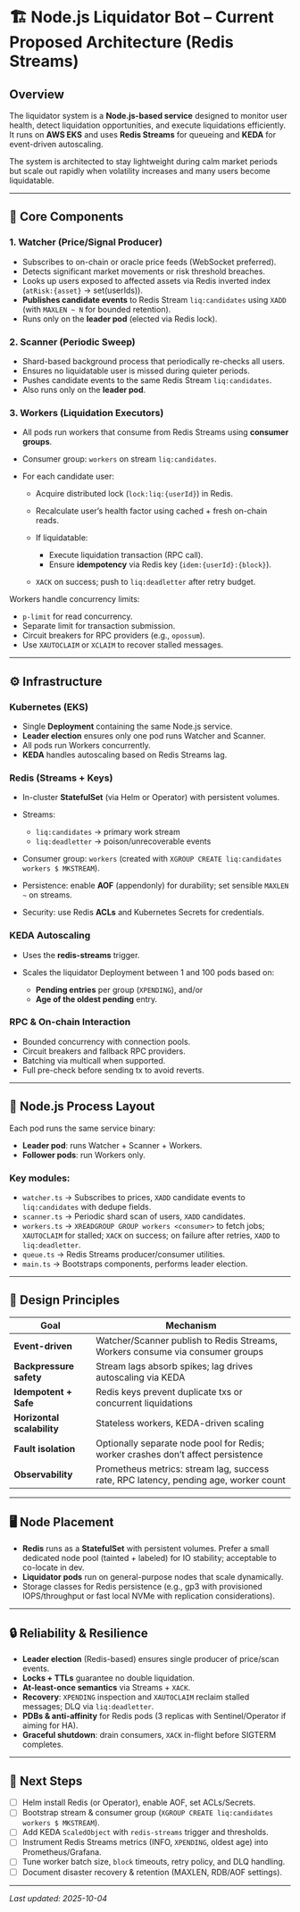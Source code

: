 # 🏗️ Node.js Liquidator Bot – Current Proposed Architecture (Redis Streams)

## Overview

The liquidator system is a **Node.js-based service** designed to monitor user health, detect liquidation opportunities, and execute liquidations efficiently. It runs on **AWS EKS** and uses **Redis Streams** for queueing and **KEDA** for event-driven autoscaling.

The system is architected to stay lightweight during calm market periods but scale out rapidly when volatility increases and many users become liquidatable.

---

## 🧱 Core Components

### 1. **Watcher (Price/Signal Producer)**

* Subscribes to on-chain or oracle price feeds (WebSocket preferred).
* Detects significant market movements or risk threshold breaches.
* Looks up users exposed to affected assets via Redis inverted index (`atRisk:{asset}` → set(userIds)).
* **Publishes candidate events** to Redis Stream `liq:candidates` using `XADD` (with `MAXLEN ~ N` for bounded retention).
* Runs only on the **leader pod** (elected via Redis lock).

### 2. **Scanner (Periodic Sweep)**

* Shard-based background process that periodically re-checks all users.
* Ensures no liquidatable user is missed during quieter periods.
* Pushes candidate events to the same Redis Stream `liq:candidates`.
* Also runs only on the **leader pod**.

### 3. **Workers (Liquidation Executors)**

* All pods run workers that consume from Redis Streams using **consumer groups**.
* Consumer group: `workers` on stream `liq:candidates`.
* For each candidate user:

  * Acquire distributed lock (`lock:liq:{userId}`) in Redis.
  * Recalculate user’s health factor using cached + fresh on-chain reads.
  * If liquidatable:

    * Execute liquidation transaction (RPC call).
    * Ensure **idempotency** via Redis key (`idem:{userId}:{block}`).
  * `XACK` on success; push to `liq:deadletter` after retry budget.

Workers handle concurrency limits:

* `p-limit` for read concurrency.
* Separate limit for transaction submission.
* Circuit breakers for RPC providers (e.g., `opossum`).
* Use `XAUTOCLAIM` or `XCLAIM` to recover stalled messages.

---

## ⚙️ Infrastructure

### **Kubernetes (EKS)**

* Single **Deployment** containing the same Node.js service.
* **Leader election** ensures only one pod runs Watcher and Scanner.
* All pods run Workers concurrently.
* **KEDA** handles autoscaling based on Redis Streams lag.

### **Redis (Streams + Keys)**

* In-cluster **StatefulSet** (via Helm or Operator) with persistent volumes.
* Streams:

  * `liq:candidates` → primary work stream
  * `liq:deadletter` → poison/unrecoverable events
* Consumer group: `workers` (created with `XGROUP CREATE liq:candidates workers $ MKSTREAM`).
* Persistence: enable **AOF** (appendonly) for durability; set sensible `MAXLEN ~` on streams.
* Security: use Redis **ACLs** and Kubernetes Secrets for credentials.

### **KEDA Autoscaling**

* Uses the **redis-streams** trigger.
* Scales the liquidator Deployment between 1 and 100 pods based on:

  * **Pending entries** per group (`XPENDING`), and/or
  * **Age of the oldest pending** entry.

### **RPC & On-chain Interaction**

* Bounded concurrency with connection pools.
* Circuit breakers and fallback RPC providers.
* Batching via multicall when supported.
* Full pre-check before sending tx to avoid reverts.

---

## 🧩 Node.js Process Layout

Each pod runs the same service binary:

* **Leader pod**: runs Watcher + Scanner + Workers.
* **Follower pods**: run Workers only.

### Key modules:

* `watcher.ts` → Subscribes to prices, `XADD` candidate events to `liq:candidates` with dedupe fields.
* `scanner.ts` → Periodic shard scan of users, `XADD` candidates.
* `workers.ts` → `XREADGROUP GROUP workers <consumer>` to fetch jobs; `XAUTOCLAIM` for stalled; `XACK` on success; on failure after retries, `XADD` to `liq:deadletter`.
* `queue.ts` → Redis Streams producer/consumer utilities.
* `main.ts` → Bootstraps components, performs leader election.

---

## 🧠 Design Principles

| Goal                       | Mechanism                                                                            |
| -------------------------- | ------------------------------------------------------------------------------------ |
| **Event-driven**           | Watcher/Scanner publish to Redis Streams, Workers consume via consumer groups        |
| **Backpressure safety**    | Stream lags absorb spikes; lag drives autoscaling via KEDA                           |
| **Idempotent + Safe**      | Redis keys prevent duplicate txs or concurrent liquidations                          |
| **Horizontal scalability** | Stateless workers, KEDA-driven scaling                                               |
| **Fault isolation**        | Optionally separate node pool for Redis; worker crashes don’t affect persistence     |
| **Observability**          | Prometheus metrics: stream lag, success rate, RPC latency, pending age, worker count |

---

## 🖥️ Node Placement

* **Redis** runs as a **StatefulSet** with persistent volumes. Prefer a small dedicated node pool (tainted + labeled) for IO stability; acceptable to co-locate in dev.
* **Liquidator pods** run on general-purpose nodes that scale dynamically.
* Storage classes for Redis persistence (e.g., gp3 with provisioned IOPS/throughput or fast local NVMe with replication considerations).

---

## 🔒 Reliability & Resilience

* **Leader election** (Redis-based) ensures single producer of price/scan events.
* **Locks + TTLs** guarantee no double liquidation.
* **At-least-once semantics** via Streams + `XACK`.
* **Recovery**: `XPENDING` inspection and `XAUTOCLAIM` reclaim stalled messages; DLQ via `liq:deadletter`.
* **PDBs & anti-affinity** for Redis pods (3 replicas with Sentinel/Operator if aiming for HA).
* **Graceful shutdown**: drain consumers, `XACK` in-flight before SIGTERM completes.

---

## 🚀 Next Steps

* [ ] Helm install Redis (or Operator), enable AOF, set ACLs/Secrets.
* [ ] Bootstrap stream & consumer group (`XGROUP CREATE liq:candidates workers $ MKSTREAM`).
* [ ] Add KEDA `ScaledObject` with `redis-streams` trigger and thresholds.
* [ ] Instrument Redis Streams metrics (INFO, `XPENDING`, oldest age) into Prometheus/Grafana.
* [ ] Tune worker batch size, `block` timeouts, retry policy, and DLQ handling.
* [ ] Document disaster recovery & retention (MAXLEN, RDB/AOF settings).

---

*Last updated: 2025-10-04*
